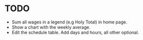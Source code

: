 # TODO

- Sum all wages in a legend (e.g Holy Total) in home page.
- Show a chart with the weekly average.
- Edit the schedule table. Add days and hours, all other optional.
